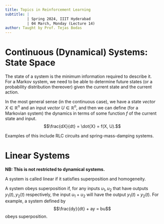 ```yaml
---
title: Topics in Reinforcement Learning
subtitle: |
          | Spring 2024, IIIT Hyderabad
          | 04 March, Monday (Lecture 14)
author: Taught by Prof. Tejas Bodas
---
```


# Continuous (Dynamical) Systems: State Space
The state of a system is the minimum information required to describe it. For a Markov system, we need to be able to determine future states (or a probability distribution thereover) given the current state and the current action.

In the most general sense (in the continuous case), we have a state *vector* $X \in \mathbb{R}^n$ and an input *vector* $U \in \mathbb{R}^n$, and then we can define (for a Markovian system) the dynamics in terms of some function $f$ of the current state and input.
$$\frac{dX}{dt} = \dot{X} = f(X, U).$$

Examples of this include RLC circuits and spring-mass-damping systems.

# Linear Systems
**NB: This is not restricted to dynamical systems.**

A system is called linear if it satisfies superposition and homogeneity.

A system obeys superposition if, for any inputs $u_1, u_2$ that have outputs $y_1(t), y_2(t)$ respectively, the input $u_1 + u_2$ will have the output $y_1(t) + y_2(t)$. For example, a system defined by
$$\frac{dy}{dt} + ay = bu$$
obeys superposition.